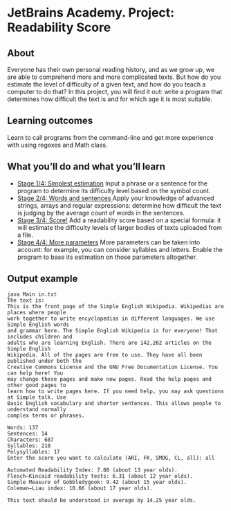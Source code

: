 # JetBrains Academy. Project: Readability Score

## About

Everyone has their own personal reading history, and as we grow up, we are able to comprehend more and more complicated texts. But how do you estimate the level of difficulty of a given text, and how do you teach a computer to do that? In this project, you will find it out: write a program that determines how difficult the text is and for which age it is most suitable.

## Learning outcomes
Learn to call programs from the command-line and get more experience with using regexes and Math class.

## What you’ll do and what you’ll learn
- [Stage 1/4: Simplest estimation](https://hyperskill.org/projects/39/stages/205/implement) Input a phrase or a sentence for the program to determine its difficulty level based on the symbol count.
- [Stage 2/4: Words and sentences ](https://hyperskill.org/projects/39/stages/206/implement) Apply your knowledge of advanced strings, arrays and regular expressions: determine how difficult the text is judging by the average count of words in the sentences.
- [Stage 3/4: Score!](https://hyperskill.org/projects/39/stages/207/implement) Add a readability score based on a special formula: it will estimate the difficulty levels of larger bodies of texts uploaded from a file.
- [Stage 4/4: More parameters](https://hyperskill.org/projects/39/stages/208/implement) More parameters can be taken into account: for example, you can consider syllables and letters. Enable the program to base its estimation on those parameters altogether.

## Output example

```
java Main in.txt
The text is:
This is the front page of the Simple English Wikipedia. Wikipedias are places where people
work together to write encyclopedias in different languages. We use Simple English words
and grammar here. The Simple English Wikipedia is for everyone! That includes children and
adults who are learning English. There are 142,262 articles on the Simple English
Wikipedia. All of the pages are free to use. They have all been published under both the
Creative Commons License and the GNU Free Documentation License. You can help here! You
may change these pages and make new pages. Read the help pages and other good pages to
learn how to write pages here. If you need help, you may ask questions at Simple talk. Use
Basic English vocabulary and shorter sentences. This allows people to understand normally
complex terms or phrases.

Words: 137
Sentences: 14
Characters: 687
Syllables: 210
Polysyllables: 17
Enter the score you want to calculate (ARI, FK, SMOG, CL, all): all

Automated Readability Index: 7.08 (about 13 year olds).
Flesch–Kincaid readability tests: 6.31 (about 12 year olds).
Simple Measure of Gobbledygook: 9.42 (about 15 year olds).
Coleman–Liau index: 10.66 (about 17 year olds).

This text should be understood in average by 14.25 year olds.
```
